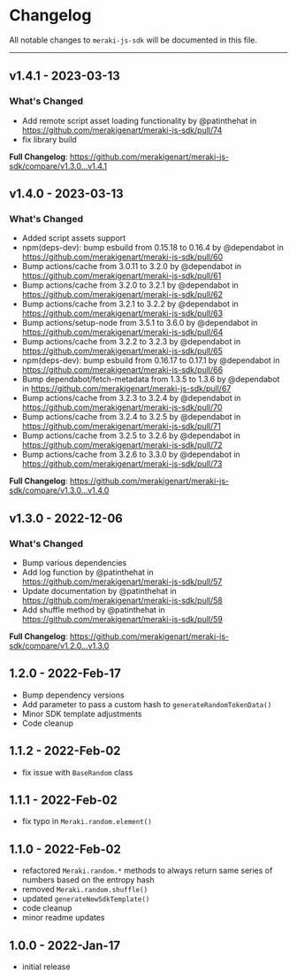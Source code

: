 # Changelog

All notable changes to `meraki-js-sdk` will be documented in this file.


---

## v1.4.1 - 2023-03-13

### What's Changed

- Add remote script asset loading functionality by @patinthehat in https://github.com/merakigenart/meraki-js-sdk/pull/74
- fix library build

**Full Changelog**: https://github.com/merakigenart/meraki-js-sdk/compare/v1.3.0...v1.4.1

## v1.4.0 - 2023-03-13

### What's Changed

- Added script assets support
- npm(deps-dev): bump esbuild from 0.15.18 to 0.16.4 by @dependabot in https://github.com/merakigenart/meraki-js-sdk/pull/60
- Bump actions/cache from 3.0.11 to 3.2.0 by @dependabot in https://github.com/merakigenart/meraki-js-sdk/pull/61
- Bump actions/cache from 3.2.0 to 3.2.1 by @dependabot in https://github.com/merakigenart/meraki-js-sdk/pull/62
- Bump actions/cache from 3.2.1 to 3.2.2 by @dependabot in https://github.com/merakigenart/meraki-js-sdk/pull/63
- Bump actions/setup-node from 3.5.1 to 3.6.0 by @dependabot in https://github.com/merakigenart/meraki-js-sdk/pull/64
- Bump actions/cache from 3.2.2 to 3.2.3 by @dependabot in https://github.com/merakigenart/meraki-js-sdk/pull/65
- npm(deps-dev): bump esbuild from 0.16.17 to 0.17.1 by @dependabot in https://github.com/merakigenart/meraki-js-sdk/pull/66
- Bump dependabot/fetch-metadata from 1.3.5 to 1.3.6 by @dependabot in https://github.com/merakigenart/meraki-js-sdk/pull/67
- Bump actions/cache from 3.2.3 to 3.2.4 by @dependabot in https://github.com/merakigenart/meraki-js-sdk/pull/70
- Bump actions/cache from 3.2.4 to 3.2.5 by @dependabot in https://github.com/merakigenart/meraki-js-sdk/pull/71
- Bump actions/cache from 3.2.5 to 3.2.6 by @dependabot in https://github.com/merakigenart/meraki-js-sdk/pull/72
- Bump actions/cache from 3.2.6 to 3.3.0 by @dependabot in https://github.com/merakigenart/meraki-js-sdk/pull/73

**Full Changelog**: https://github.com/merakigenart/meraki-js-sdk/compare/v1.3.0...v1.4.0

## v1.3.0 - 2022-12-06

### What's Changed

- Bump various dependencies
- Add log function by @patinthehat in https://github.com/merakigenart/meraki-js-sdk/pull/57
- Update documentation by @patinthehat in https://github.com/merakigenart/meraki-js-sdk/pull/58
- Add shuffle method by @patinthehat in https://github.com/merakigenart/meraki-js-sdk/pull/59

**Full Changelog**: https://github.com/merakigenart/meraki-js-sdk/compare/v1.2.0...v1.3.0

## 1.2.0 - 2022-Feb-17

- Bump dependency versions
- Add parameter to pass a custom hash to `generateRandomTokenData()`
- Minor SDK template adjustments
- Code cleanup

## 1.1.2 - 2022-Feb-02

- fix issue with `BaseRandom` class

## 1.1.1 - 2022-Feb-02

- fix typo in `Meraki.random.element()`

## 1.1.0 - 2022-Feb-02

- refactored `Meraki.random.*` methods to always return same series of numbers based on the entropy hash
- removed `Meraki.random.shuffle()`
- updated `generateNewSdkTemplate()`
- code cleanup
- minor readme updates

## 1.0.0 - 2022-Jan-17

- initial release
